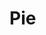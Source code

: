 # Pie
    
<ClientOnly>
    <hpcc-vitepress style="width:100%;height:600px">
        <div id="placeholder" style="width:100%;height:600px">
        </div>
        <script type="module">
            import { Column, Pie } from "@hpcc-js/chart";
            import { FlexGrid } from "@hpcc-js/layout";
            
            const columns = ["Category", "Value"];
            const data = [
                ["A", 34],
                ["B", 55],
                ["C", 54],
                ["D", 80],
                ["E", 86],
                ["F", 144]
            ];
            const pie = new Pie()
                .columns(columns)
                .data(data)
                .showSeriesPercentage(true)
                .dataMeta({sum: 1000})
                ;
            const column = new Column()
                .columns(columns)
                .data(data)
                .showValue(true)
                .showValueAsPercent("series")
                .dataMeta({sum: 1000})
                ;
            new FlexGrid()
                .widgets([
                    pie,
                    column
                ])
                .target("target")
                .render()
                ;
            
                
        </script>
    </hpcc-vitepress>
</ClientOnly>


## Events

### click

_Emitted whenever the user clicks on a data element._

### dblclick

_Emitted whenever the user double-clicks on a data element._


## More Examples

<ClientOnly>
    <hpcc-vitepress style="width:100%;height:600px">
        <div id="placeholder" style="width:100%;height:600px">
        </div>
        <script type="module">
            import { Pie } from "@hpcc-js/chart";
            
            new Pie()
                .target("target")
                .columns(["C1", "V1"])
                .data([
                    ["C1_6", 44],
                    ["C1_1", 44],
                    ["C1_5", 47],
                    ["C1_4", 47],
                    ["C1_3", 51],
                    ["C1_0", 56],
                    ["C1_8", 58],
                    ["C1_2", 59],
                    ["C1_7", 61],
                    ["C1_9", 62]
                ])
                .innerRadius(90)
                .paletteID("category10")
                .useClonedPalette(true)
                .render()
                ;
        </script>
    </hpcc-vitepress>
</ClientOnly>

<ClientOnly>
    <hpcc-vitepress style="width:100%;height:600px">
        <div id="placeholder" style="width:100%;height:600px">
        </div>
        <script type="module">
            import { Pie } from "@hpcc-js/chart";
            
            new Pie()
                .target("target")
                .columns(["C1", "V1"])
                .data([
                    ["A", 144],
                    ["B", 89],
                    ["C", 55],
                    ["D", 34],
                    ["E", 21],
                    ["F", 13]
                ])
                .innerRadius(90)
                .paletteID("category10")
                .render()
                ;
        </script>
    </hpcc-vitepress>
</ClientOnly>

<ClientOnly>
    <hpcc-vitepress style="width:100%;height:600px">
        <div id="placeholder" style="width:100%;height:600px">
        </div>
        <script type="module">
            import { Pie } from "@hpcc-js/chart";
            
            new Pie()
                .target("target")
                .columns(["C1", "V1"])
                .data([
                    ["C1_0", 35],
                    ["C1_8", 39],
                    ["C1_6", 45],
                    ["C1_4", 49],
                    ["C1_9", 51],
                    ["C1_1", 53],
                    ["C1_3", 56],
                    ["C1_5", 58],
                    ["C1_7", 64],
                    ["C1_2", 70]
                ])
                .innerRadius(38)
                .paletteID("category10")
                .useClonedPalette(true)
                .render()
                ;
        </script>
    </hpcc-vitepress>
</ClientOnly>

<ClientOnly>
    <hpcc-vitepress style="width:100%;height:600px">
        <div id="placeholder" style="width:100%;height:600px">
        </div>
        <script type="module">
            import { Pie } from "@hpcc-js/chart";
            
            new Pie()
                .target("target")
                .columns(["Subject", "Result"])
                .data([
                    ["English", 45],
                    ["Irish", 28],
                    ["Math", 98],
                    ["Geography", 48],
                    ["Science", 82]
                ])
                .render()
                ;
            
        </script>
    </hpcc-vitepress>
</ClientOnly>

